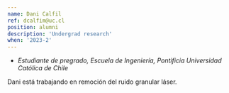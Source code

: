 ```yaml
---
name: Dani Calfil
ref: dcalfim@uc.cl
position: alumni
description: 'Undergrad research'
when: '2023-2'
---
```


- _Estudiante de pregrado, Escuela de Ingeniería, Pontificia Universidad Católica de Chile_

Dani está trabajando en remoción del ruido granular láser.

